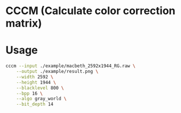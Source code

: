 CCCM (Calculate color correction matrix)
=============================


# Usage

```bash
cccm --input ./example/macbeth_2592x1944_RG.raw \
 	--output ./example/result.png \
 	--width 2592 \
 	--height 1944 \
 	--blacklevel 800 \
 	--bpp 16 \
 	--algo gray_world \
 	--bit_depth 14
```
